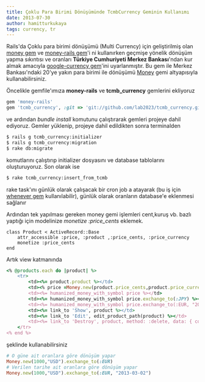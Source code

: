 ```yaml
---
title: Çoklu Para Birimi Dönüşümünde TcmbCurrency Geminin Kullanımı
date: 2013-07-30
author: hamitturkukaya
tags: currency, tr
---
```


Rails'da Çoklu para birimi dönüşümü (Multi Currency) için geliştirilmiş olan [money gem](https://github.com/RubyMoney/money) 
ve [money-rails gem](https://github.com/RubyMoney/money-rails)'i ni kullanırken geçmişe yönelik dönüşüm yapma sıkıntısı 
ve oranları **Türkiye Cumhuriyeti Merkez Bankası**'ndan kur almak amacıyla 
[google-currency gem](https://github.com/RubyMoney/google_currency)'ini uyarlanmıştır. Bu gem ile Merkez Bankası'ndaki 
20'ye yakın para birimi ile dönüşümü [Money](https://github.com/RubyMoney/money) gemi altyapısıyla kullanabilirsiniz.

Öncelikle gemfile'ımıza **money-rails** ve **tcmb_currency** gemlerini ekliyoruz

```ruby
gem 'money-rails'
gem 'tcmb_currency', :git => 'git://github.com/lab2023/tcmb_currency.git
```

ve ardından *bundle install* komutunu çalıştırarak gemleri projeye dahil ediyoruz. Gemler yüklenip, projeye dahil edildikten sonra terminalden

```bash
$ rails g tcmb_currency:initializer
$ rails g tcmb_currency:migration
$ rake db:migrate
```

komutlarını çalıştırıp initializer dosyasını ve database tablolarını oluşturuyoruz. <!-- more --> Son olarak ise

```bash
$ rake tcmb_currency:insert_from_tcmb
```

rake task'ını günlük olarak çalışacak bir cron job a atayarak (bu iş için [whenever gem](https://github.com/javan/whenever) 
kullanılabilir), günlük olarak oranların database'e eklenmesi sağlanır

Ardından tek yapılması gereken money gemi işlemleri cent,kuruş vb. bazlı yaptığı için modelinize *monetize :price_cents* 
eklemek.

```
class Product < ActiveRecord::Base
    attr_accessible :price, :product ,:price_cents, :price_currency
    monetize :price_cents
end
```

Artık view katmanında

```ruby
<% @products.each do |product| %>
    <tr>
        <td><%= product.product %></td>
        <td><% price =Money.new(product.price_cents,product.price_currency) %></td>
        <td><%= humanized_money_with_symbol price %></td>
        <td><%= humanized_money_with_symbol price.exchange_to(:JPY) %></td>
        <td><%= humanized_money_with_symbol price.exchange_to(:EUR, "2013-03-06") %></td>
        <td><%= link_to 'Show', product %></td>
        <td><%= link_to 'Edit', edit_product_path(product) %></td>
        <td><%= link_to 'Destroy', product, method: :delete, data: { confirm: 'Are you sure?' } %></td>
    </tr>
<% end %>
```

şeklinde kullanabilirsiniz

```ruby
# O güne ait oranlara göre dönüşüm yapar
Money.new(1000,"USD").exchange_to(:EUR) 
# Verilen tarihe ait oranlara göre dönüşüm yapar
Money.new(1000,"USD").exchange_to(:EUR, "2013-03-02") 
```
